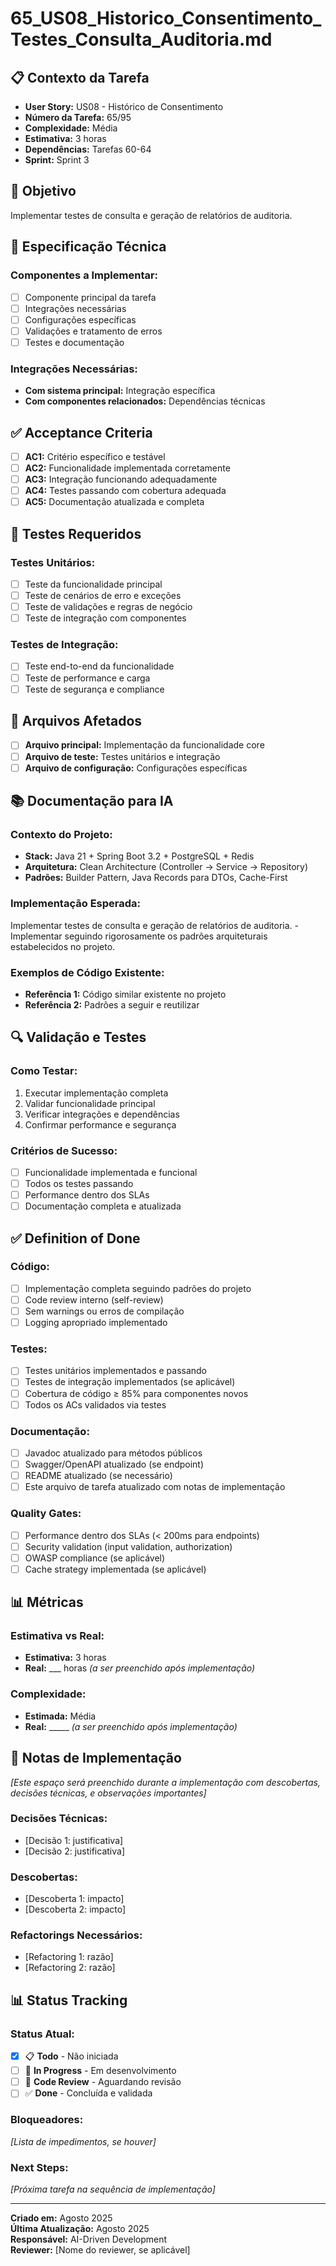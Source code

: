 # 65_US08_Historico_Consentimento_Testes_Consulta_Auditoria.md

## 📋 Contexto da Tarefa
- **User Story:** US08 - Histórico de Consentimento
- **Número da Tarefa:** 65/95
- **Complexidade:** Média
- **Estimativa:** 3 horas
- **Dependências:** Tarefas 60-64
- **Sprint:** Sprint 3

## 🎯 Objetivo
Implementar testes de consulta e geração de relatórios de auditoria.

## 📝 Especificação Técnica

### **Componentes a Implementar:**
- [ ] Componente principal da tarefa
- [ ] Integrações necessárias
- [ ] Configurações específicas
- [ ] Validações e tratamento de erros
- [ ] Testes e documentação

### **Integrações Necessárias:**
- **Com sistema principal:** Integração específica
- **Com componentes relacionados:** Dependências técnicas

## ✅ Acceptance Criteria
- [ ] **AC1:** Critério específico e testável
- [ ] **AC2:** Funcionalidade implementada corretamente
- [ ] **AC3:** Integração funcionando adequadamente
- [ ] **AC4:** Testes passando com cobertura adequada
- [ ] **AC5:** Documentação atualizada e completa

## 🧪 Testes Requeridos

### **Testes Unitários:**
- [ ] Teste da funcionalidade principal
- [ ] Teste de cenários de erro e exceções
- [ ] Teste de validações e regras de negócio
- [ ] Teste de integração com componentes

### **Testes de Integração:**
- [ ] Teste end-to-end da funcionalidade
- [ ] Teste de performance e carga
- [ ] Teste de segurança e compliance

## 🔗 Arquivos Afetados
- [ ] **Arquivo principal:** Implementação da funcionalidade core
- [ ] **Arquivo de teste:** Testes unitários e integração
- [ ] **Arquivo de configuração:** Configurações específicas

## 📚 Documentação para IA

### **Contexto do Projeto:**
- **Stack:** Java 21 + Spring Boot 3.2 + PostgreSQL + Redis
- **Arquitetura:** Clean Architecture (Controller → Service → Repository)
- **Padrões:** Builder Pattern, Java Records para DTOs, Cache-First

### **Implementação Esperada:**
Implementar testes de consulta e geração de relatórios de auditoria. - Implementar seguindo rigorosamente os padrões arquiteturais estabelecidos no projeto.

### **Exemplos de Código Existente:**
- **Referência 1:** Código similar existente no projeto
- **Referência 2:** Padrões a seguir e reutilizar

## 🔍 Validação e Testes

### **Como Testar:**
1. Executar implementação completa
2. Validar funcionalidade principal
3. Verificar integrações e dependências
4. Confirmar performance e segurança

### **Critérios de Sucesso:**
- [ ] Funcionalidade implementada e funcional
- [ ] Todos os testes passando
- [ ] Performance dentro dos SLAs
- [ ] Documentação completa e atualizada

## ✅ Definition of Done

### **Código:**
- [ ] Implementação completa seguindo padrões do projeto
- [ ] Code review interno (self-review)
- [ ] Sem warnings ou erros de compilação
- [ ] Logging apropriado implementado

### **Testes:**
- [ ] Testes unitários implementados e passando
- [ ] Testes de integração implementados (se aplicável)
- [ ] Cobertura de código ≥ 85% para componentes novos
- [ ] Todos os ACs validados via testes

### **Documentação:**
- [ ] Javadoc atualizado para métodos públicos
- [ ] Swagger/OpenAPI atualizado (se endpoint)
- [ ] README atualizado (se necessário)
- [ ] Este arquivo de tarefa atualizado com notas de implementação

### **Quality Gates:**
- [ ] Performance dentro dos SLAs (< 200ms para endpoints)
- [ ] Security validation (input validation, authorization)
- [ ] OWASP compliance (se aplicável)
- [ ] Cache strategy implementada (se aplicável)

## 📊 Métricas

### **Estimativa vs Real:**
- **Estimativa:** 3 horas
- **Real:** ___ horas *(a ser preenchido após implementação)*

### **Complexidade:**
- **Estimada:** Média
- **Real:** _____ *(a ser preenchido após implementação)*

## 📝 Notas de Implementação
*[Este espaço será preenchido durante a implementação com descobertas, decisões técnicas, e observações importantes]*

### **Decisões Técnicas:**
- [Decisão 1: justificativa]
- [Decisão 2: justificativa]

### **Descobertas:**
- [Descoberta 1: impacto]
- [Descoberta 2: impacto]

### **Refactorings Necessários:**
- [Refactoring 1: razão]
- [Refactoring 2: razão]

## 📊 Status Tracking

### **Status Atual:**
- [x] 📋 **Todo** - Não iniciada
- [ ] 🔄 **In Progress** - Em desenvolvimento  
- [ ] 👀 **Code Review** - Aguardando revisão
- [ ] ✅ **Done** - Concluída e validada

### **Bloqueadores:**
*[Lista de impedimentos, se houver]*

### **Next Steps:**
*[Próxima tarefa na sequência de implementação]*

---

**Criado em:** Agosto 2025  
**Última Atualização:** Agosto 2025  
**Responsável:** AI-Driven Development  
**Reviewer:** [Nome do reviewer, se aplicável]
